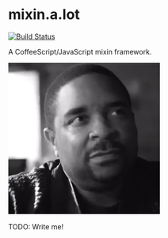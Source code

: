 # mixin.a.lot

[![Build Status](https://travis-ci.org/yangmillstheory/mixin.a.lot.svg?branch=master)](https://travis-ci.org/yangmillstheory/mixin.a.lot)

A CoffeeScript/JavaScript mixin framework.

![mixin.a.lot logo](images/icon.jpg)

TODO: Write me!
   
